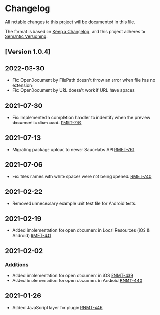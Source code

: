 # Changelog
All notable changes to this project will be documented in this file.

The format is based on [Keep a Changelog](https://keepachangelog.com/en/1.0.0/),
and this project adheres to [Semantic Versioning](https://semver.org/spec/v2.0.0.html).

## [Version 1.0.4]

## 2022-03-30
- Fix: OpenDocument by FilePath doesn't throw an error when file has no extension;
- Fix: OpenDocument by URL doesn't work if URL have spaces

## 2021-07-30
- Fix: Implemented a completion handler to indentify when the preview document is dismissed. [RMET-740](https://outsystemsrd.atlassian.net/browse/RMET-912)
## 2021-07-13
- Migrating package upload to newer Saucelabs API [RMET-761](https://outsystemsrd.atlassian.net/browse/RMET-761)
## 2021-07-06
- Fix: files names with white spaces were not being opened. [RMET-740](https://outsystemsrd.atlassian.net/browse/RMET-740)
## 2021-02-22
- Removed unnecessary example unit test file for Android tests.
## 2021-02-19
- Added implementation for open document in Local Resources (iOS & Android) [RMET-441](https://outsystemsrd.atlassian.net/browse/RMET-441)

## 2021-02-02
### Additions
- Added implementation for open document in iOS [RNMT-439](https://outsystemsrd.atlassian.net/browse/RMET-439)
- Added implementation for open document in Android [RNMT-440](https://outsystemsrd.atlassian.net/browse/RMET-440)

## 2021-01-26
- Added JavaScript layer for plugin [RNMT-446](https://outsystemsrd.atlassian.net/browse/RMET-446)

